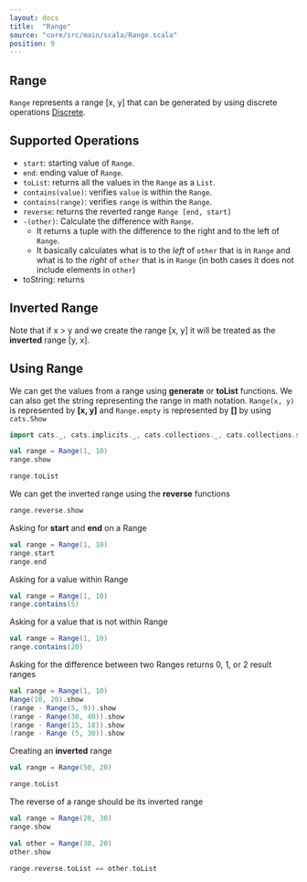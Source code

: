 ```yaml
---
layout: docs
title:  "Range"
source: "core/src/main/scala/Range.scala"
position: 9
---
```

## Range

`Range` represents a range [x, y] that can be generated by using discrete operations [Discrete](discrete.md).

## Supported Operations

- `start`: starting value of `Range`.
- `end`: ending value of `Range`.
- `toList`: returns all the values in the `Range` as a `List`.
- `contains(value)`: verifies `value` is within the `Range`.
- `contains(range)`: verifies `range` is within the `Range`.
- `reverse`: returns the reverted range `Range [end, start]`
- `-(other)`: Calculate the difference with `Range`.
	- It returns a tuple with the difference to the right and to the left of `Range`.
	- It basically calculates what is to the *left* of `other` that is in `Range` and what is to the *right* of `other` that is in `Range` (in both cases it does not include elements in `other`)
- toString: returns

## Inverted Range

Note that if x > y and we create the range [x, y] it will be treated as the **inverted** range [y, x].

## Using Range

We can get the values from a range using **generate** or **toList** functions.
We can also get the string representing the range in math notation. `Range(x, y)` is represented by **[x, y]** and `Range.empty` is represented by **[]** by using
`cats.Show`

```scala mdoc
import cats._, cats.implicits._, cats.collections._, cats.collections.syntax.all._, cats.collections.Range._

val range = Range(1, 10)
range.show

range.toList
```

We can get the inverted range using the **reverse** functions

```scala mdoc
range.reverse.show
```

Asking for **start** and **end** on a Range

```scala mdoc:nest
val range = Range(1, 10)
range.start
range.end
```

Asking for a value within Range

```scala mdoc:nest
val range = Range(1, 10)
range.contains(5)
```

Asking for a value that is not within Range

```scala mdoc:nest
val range = Range(1, 10)
range.contains(20)
```

Asking for the difference between two Ranges returns 0, 1, or 2 result ranges

```scala mdoc:nest
val range = Range(1, 10)
Range(10, 20).show
(range - Range(5, 9)).show
(range - Range(30, 40)).show
(range - Range(15, 18)).show
(range - Range (5, 30)).show
```

Creating an **inverted** range

```scala mdoc:nest
val range = Range(50, 20)

range.toList
```

The reverse of a range should be its inverted range

```scala mdoc:nest
val range = Range(20, 30)
range.show

val other = Range(30, 20)
other.show

range.reverse.toList == other.toList
```
